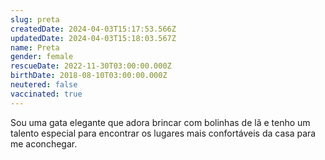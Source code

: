 ```yaml
---
slug: preta
createdDate: 2024-04-03T15:17:53.566Z
updatedDate: 2024-04-03T15:18:03.567Z
name: Preta
gender: female
rescueDate: 2022-11-30T03:00:00.000Z
birthDate: 2018-08-10T03:00:00.000Z
neutered: false
vaccinated: true
---
```


Sou uma gata elegante que adora brincar com bolinhas de lã e tenho um talento especial para encontrar os lugares mais confortáveis da casa para me aconchegar.
